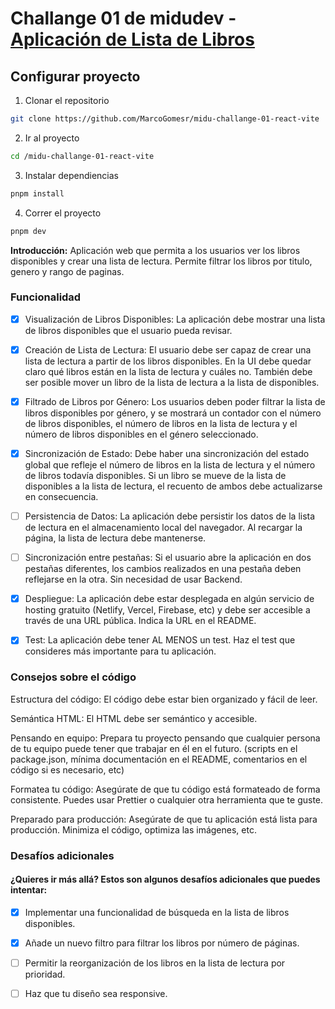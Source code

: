 # Challange 01 de midudev - [Aplicación de Lista de Libros](https://react-vite-beta.vercel.app/)

## Configurar proyecto

1. Clonar el repositorio

```bash
git clone https://github.com/MarcoGomesr/midu-challange-01-react-vite
```

2. Ir al proyecto

```bash
cd /midu-challange-01-react-vite
```

3. Instalar dependiencias

```bash
pnpm install
```

4. Correr el proyecto

```bash
pnpm dev
```

**Introducción:**
Aplicación web que permita a los usuarios ver los libros disponibles y crear una lista de lectura. Permite filtrar los libros por titulo, genero y rango de paginas.

### Funcionalidad

- [x] Visualización de Libros Disponibles: La aplicación debe mostrar una lista de libros disponibles que el usuario pueda revisar.

- [x] Creación de Lista de Lectura: El usuario debe ser capaz de crear una lista de lectura a partir de los libros disponibles. En la UI debe quedar claro qué libros están en la lista de lectura y cuáles no. También debe ser posible mover un libro de la lista de lectura a la lista de disponibles.

- [x] Filtrado de Libros por Género: Los usuarios deben poder filtrar la lista de libros disponibles por género, y se mostrará un contador con el número de libros disponibles, el número de libros en la lista de lectura y el número de libros disponibles en el género seleccionado.

- [x] Sincronización de Estado: Debe haber una sincronización del estado global que refleje el número de libros en la lista de lectura y el número de libros todavía disponibles. Si un libro se mueve de la lista de disponibles a la lista de lectura, el recuento de ambos debe actualizarse en consecuencia.

- [ ] Persistencia de Datos: La aplicación debe persistir los datos de la lista de lectura en el almacenamiento local del navegador. Al recargar la página, la lista de lectura debe mantenerse.

- [ ] Sincronización entre pestañas: Si el usuario abre la aplicación en dos pestañas diferentes, los cambios realizados en una pestaña deben reflejarse en la otra. Sin necesidad de usar Backend.

- [x] Despliegue: La aplicación debe estar desplegada en algún servicio de hosting gratuito (Netlify, Vercel, Firebase, etc) y debe ser accesible a través de una URL pública. Indica la URL en el README.

- [x] Test: La aplicación debe tener AL MENOS un test. Haz el test que consideres más importante para tu aplicación.

### Consejos sobre el código

Estructura del código: El código debe estar bien organizado y fácil de leer.

Semántica HTML: El HTML debe ser semántico y accesible.

Pensando en equipo: Prepara tu proyecto pensando que cualquier persona de tu equipo puede tener que trabajar en él en el futuro. (scripts en el package.json, mínima documentación en el README, comentarios en el código si es necesario, etc)

Formatea tu código: Asegúrate de que tu código está formateado de forma consistente. Puedes usar Prettier o cualquier otra herramienta que te guste.

Preparado para producción: Asegúrate de que tu aplicación está lista para producción. Minimiza el código, optimiza las imágenes, etc.

### Desafíos adicionales

#### ¿Quieres ir más allá? Estos son algunos desafíos adicionales que puedes intentar:

- [x] Implementar una funcionalidad de búsqueda en la lista de libros disponibles.

- [x] Añade un nuevo filtro para filtrar los libros por número de páginas.

- [ ] Permitir la reorganización de los libros en la lista de lectura por prioridad.

- [ ] Haz que tu diseño sea responsive.
